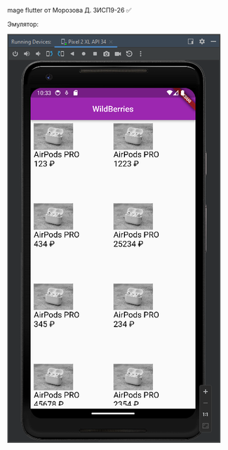 mage flutter от Морозова Д. 3ИСП9-26 :white_check_mark:

Эмулятор:

![Image](https://github.com/Y3Cv/gridHomeWork/raw/main/images/image1.png)
